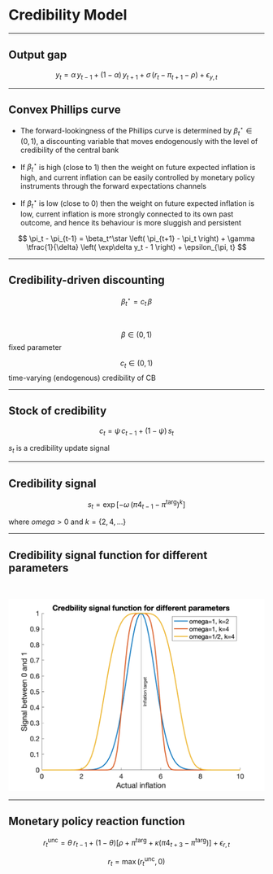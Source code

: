 
# Credibility Model

---

## Output gap

$$
y_t = \alpha \, y_{t-1} + (1-\alpha) \, y_{t+1} + \sigma \, 
\left( r_t - \pi_{t+1} - \rho \right) + \epsilon_{y,t}
$$

---

## Convex Phillips curve

* The forward-lookingness of the Phillips curve is determined by
  $\beta_t^\star\in(0,\,1)$, a discounting variable that moves endogenously with the
  level of credibility of the central bank

* If $\beta_t^\star$ is high (close to 1) then the weight on future
  expected inflation is high, and current inflation can be easily controlled by monetary policy instruments through the forward expectations channels

* If $\beta_t^\star$ is low (close to 0) then the weight on future
  expected inflation is low, current inflation is more strongly connected
  to its own past outcome, and hence its behaviour is more sluggish and
  persistent


$$ 
\pi_t - \pi_{t-1} = \beta_t^\star  \left( \pi_{t+1} -
\pi_t \right) + \gamma \tfrac{1}{\delta} \left( \exp\delta y_t - 1
\right) + \epsilon_{\pi, t}
$$

---

## Credibility-driven discounting

$$ 
\beta^\star_t = c_t \, \beta
$$

<br/>

$$\beta\in(0,1)$$ fixed parameter

$$c_t\in(0,1)$$ time-varying (endogenous) credibility of CB


---

## Stock of credibility 

$$
c_t = \psi \, c_{t-1} + (1-\psi) \, s_t
$$

$s_t$ is a credibility update signal


---

## Credibility signal

$$
s_t = \exp \left[
    -\omega\,\left(
       \pi4_{t-1} - \pi^\mathrm{targ} 
    \right)^k
\right]
$$

where $omega>0$ and $k=\{2, 4, \dots\}$

---

## Credibility signal function for different parameters

<br/>

![](credibility-signal.png)

---

## Monetary policy reaction function

$$
r_t^\mathrm{unc} = \theta\, r_{t-1} + (1-\theta) \left[
\rho + \pi^\mathrm{targ} + \kappa\left( \pi4_{t+3} - \pi^\mathrm{targ}
\right) \right] + \epsilon_{r,t}
$$

$$
r_t = \max \left( r_t^\mathrm{unc}, 0 \right)
$$

